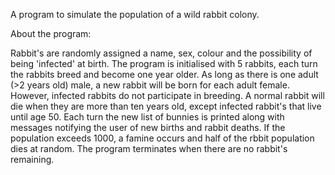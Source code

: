 A program to simulate the population of a wild rabbit colony.

About the program:

Rabbit's are randomly assigned a name, sex, colour and the possibility of being 'infected' at birth.
The program is initialised with 5 rabbits, each turn the rabbits breed and become one year older.
As long as there is one adult (>2 years old) male, a new rabbit will be born for each adult female. However, infected rabbits do not participate in breeding.
A normal rabbit will die when they are more than ten years old, except infected rabbit's that live until age 50.
Each turn the new list of bunnies is printed along with messages notifying the user of new births and rabbit deaths.
If the population exceeds 1000, a famine occurs and half of the rbbit population dies at random.
The program terminates when there are no rabbit's remaining.

